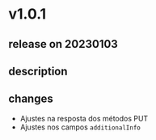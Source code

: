 # v1.0.1

## release on 20230103
## description
## changes
* Ajustes na resposta dos métodos PUT
* Ajustes nos campos <code>additionalInfo</code>

